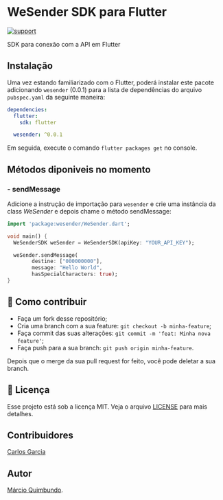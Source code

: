 # WeSender SDK para Flutter

[![support](https://img.shields.io/badge/platform-flutter%7Cdart%20vm-ff69b4.svg?style=flat-square)](https://github.com/Digital-Factory-Angola/wesender-sdk-flutter)

SDK para conexão com a API em Flutter

## Instalação 

Uma vez estando familiarizado com o Flutter, poderá instalar este pacote adicionando `wesender` (0.0.1) para a lista de dependências
do arquivo `pubspec.yaml` da seguinte maneira:

```yaml
dependencies:
  flutter:
    sdk: flutter

  wesender: ^0.0.1
```

Em seguida, execute o comando `flutter packages get` no console.

## Métodos diponiveis no momento
### - sendMessage

Adicione a instrução de importação para `wesender` e crie uma instância da class *WeSender* e depois chame o método sendMessage:

```dart
import 'package:wesender/WeSender.dart';

void main() {
  WeSenderSDK weSender = WeSenderSDK(apiKey: "YOUR_API_KEY");

  weSender.sendMessage(
        destine: ["000000000"],
        message: "Hello World",
        hasSpecialCharacters: true);
}

```


## 🤔 Como contribuir

- Faça um fork desse repositório;
- Cria uma branch com a sua feature: `git checkout -b minha-feature`;
- Faça commit das suas alterações: `git commit -m 'feat: Minha nova feature'`;
- Faça push para a sua branch: `git push origin minha-feature`.

Depois que o merge da sua pull request for feito, você pode deletar a sua branch.

## :memo: Licença

Esse projeto está sob a licença MIT. Veja o arquivo [LICENSE](LICENSE.md) para mais detalhes.

## Contribuidores

[Carlos Garcia](https://github.com/CarlCr)

## Autor

[Márcio Quimbundo](https://github.com/marcioquimbundo).
